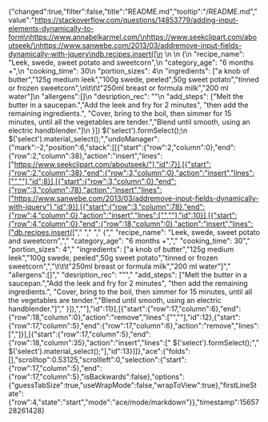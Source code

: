{"changed":true,"filter":false,"title":"README.md","tooltip":"/README.md","value":"https://stackoverflow.com/questions/14853779/adding-input-elements-dynamically-to-form\nhttps://www.annabelkarmel.com/\nhttps://www.seekclipart.com/aboutseek/\nhttps://www.sanwebe.com/2013/03/addremove-input-fields-dynamically-with-jquery\ndb.recipes.insert([\n     \n  \n {\n    \"recipe_name\": \"Leek, swede, sweet potato and sweetcorn\",\n    \"category_age\": \"6 months +\",\n    \"cooking_time\": 30\n    \"portion_sizes\": 4\n    \"ingredients\": [\"a knob of butter\",\"125g medium leek\",\"100g swede, peeled\",50g sweet potato\",\"tinned or frozen sweetcorn\",\n\t\t\t\"250ml breast or formula milk\",\"200 ml water\"]\n    \"allergens\":[]\n    \"desription_rec\": \"\"\n    \"add_steps\": [\"Melt the butter in a saucepan.\",\"Add the leek and fry for 2 minutes\", \"then add the remaining ingredients.\", \"Cover, bring to the boil, then simmer for 15 minutes, until all the vegetables are tender.\",\"Blend until smooth, using an electric handblender.\"]\n  }])  $('select').formSelect();\n     $('select').material_select();","undoManager":{"mark":-2,"position":6,"stack":[[{"start":{"row":2,"column":0},"end":{"row":2,"column":38},"action":"insert","lines":["https://www.seekclipart.com/aboutseek/"],"id":7}],[{"start":{"row":2,"column":38},"end":{"row":3,"column":0},"action":"insert","lines":["",""],"id":8}],[{"start":{"row":3,"column":0},"end":{"row":3,"column":78},"action":"insert","lines":["https://www.sanwebe.com/2013/03/addremove-input-fields-dynamically-with-jquery"],"id":9}],[{"start":{"row":3,"column":78},"end":{"row":4,"column":0},"action":"insert","lines":["",""],"id":10}],[{"start":{"row":4,"column":0},"end":{"row":18,"column":0},"action":"insert","lines":["db.recipes.insert([","     ","  "," {","    \"recipe_name\": \"Leek, swede, sweet potato and sweetcorn\",","    \"category_age\": \"6 months +\",","    \"cooking_time\": 30","    \"portion_sizes\": 4","    \"ingredients\": [\"a knob of butter\",\"125g medium leek\",\"100g swede, peeled\",50g sweet potato\",\"tinned or frozen sweetcorn\",","\t\t\t\"250ml breast or formula milk\",\"200 ml water\"]","    \"allergens\":[]","    \"desription_rec\": \"\"","    \"add_steps\": [\"Melt the butter in a saucepan.\",\"Add the leek and fry for 2 minutes\", \"then add the remaining ingredients.\", \"Cover, bring to the boil, then simmer for 15 minutes, until all the vegetables are tender.\",\"Blend until smooth, using an electric handblender.\"]","  }]),",""],"id":11}],[{"start":{"row":17,"column":6},"end":{"row":18,"column":0},"action":"remove","lines":["",""],"id":12},{"start":{"row":17,"column":5},"end":{"row":17,"column":6},"action":"remove","lines":[","]}],[{"start":{"row":17,"column":5},"end":{"row":18,"column":35},"action":"insert","lines":["  $('select').formSelect();","     $('select').material_select();"],"id":13}]]},"ace":{"folds":[],"scrolltop":0.53125,"scrollleft":0,"selection":{"start":{"row":17,"column":5},"end":{"row":17,"column":5},"isBackwards":false},"options":{"guessTabSize":true,"useWrapMode":false,"wrapToView":true},"firstLineState":{"row":4,"state":"start","mode":"ace/mode/markdown"}},"timestamp":1565728261428}